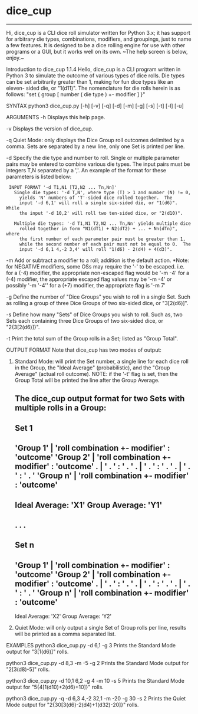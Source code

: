 # dice_cup
----
Hi, dice_cup is a CLI dice roll simulator written for Python 3.x; it
has support for arbitrary die types, combinations, modifiers, and
groupings, just to name a few features.  It is designed to be a dice
rolling engine for use with other programs or a GUI, but it works well
on its own. 
~The help screen is below, enjoy.~

Introduction to dice_cup 1.1.4
  Hello, dice_cup is a CLI program written in Python 3 to simulate
  the outcome of various types of dice rolls.  Die types can be set
  arbitrarily greater than 1, making for fun dice types like an eleven-
  sided die, or "1(d11)".  The nomenclature for die rolls herein is as
  follows: "set { group [ number ( die type ) +\- modifier ] }"

SYNTAX
  python3 dice_cup.py [-h] [-v] [-q] [-d] [-m] [-g] [-s] [-t] [-l] [-u]

ARGUMENTS
  -h Displays this help page.

  -v Displays the version of dice_cup.

  -q Quiet Mode: only displays the Dice Group roll outcomes delimited by
     a comma.  Sets are separated by a new line, only one Set is printed
     per line.

  -d Specify the die type and number to roll.  Single or multiple
     parameter pairs may be entered to combine various die types.  The
     input pairs must be integers T,N separated by a ','.  An example
     of the format for these parameters is listed below:

     INPUT FORMAT '-d T1,N1 [T2,N2 ... Tn,Nn]'
       Single die types: '-d T,N', where type (T) > 1 and number (N) != 0,
         yields 'N' numbers of 'T'-sided dice rolled together.  The
         input '-d 6,1' will roll a single six-sided die, or "1(d6)".  While
         the input '-d 10,2' will roll two ten-sided dice, or "2(d10)".

       Multiple die types: '-d T1,N1 T2,N2 ... Tn,Nn' yields multiple dice
         rolled together in form "N1(dT1) + N2(dT2) + ... + Nn(dTn)", where
         the first number of each parameter pair must be greater than 1,
         while the second number of each pair must not be equal to 0.  The
         input '-d 6,1 4,-2 3,4' will roll "1(d6) - 2(d4) + 4(d3)".

  -m Add or subtract a modifier to a roll; addition is the default action.
     <defaults to m = 0>
     *Note: for NEGATIVE modifiers, some OSs may require the '-' to be escaped.
         i.e. for a (-4) modifier, the appropriate non-escaped flag would be
              '-m -4'
              for a (-4) modifier, the appropriate escaped flag values may be
              '-m \-4' or possibly '-m '-4''
              for a (+7) modifier, the appropriate flag is '-m 7'

  -g Define the number of "Dice Groups" you wish to roll in a single Set.
     Such as rolling a group of three Dice Groups of two six-sided dice,
     or "3[2(d6)]".  <defaults to g = 1>

  -s Define how many "Sets" of Dice Groups you wish to roll.  Such as,
     two Sets each containing three Dice Groups of two six-sided dice,
     or "2{3[2(d6)]}".  <defaults to s = 1>

  -t Print the total sum of the Group rolls in a Set; listed as "Group Total".

OUTPUT FORMAT
  Note that dice_cup has two modes of output:

   1. Standard Mode: will print the Set number, a single line for each dice
      roll in the Group, the "Ideal Average" (probabilistic), and the "Group
      Average" (actual roll outcome).  NOTE: if the '-t' flag is set, then the
      Group Total will be printed the line after the Group Average.

      The dice_cup output format for two Sets with multiple rolls in a Group:
        ---
        Set 1
        ---
        'Group 1' | 'roll combination +\- modifier' : 'outcome'
        'Group 2' | 'roll combination +\- modifier' : 'outcome'
            .     | '              .              ' : '   .   '
            .     | '              .              ' : '   .   '
            .     | '              .              ' : '   .   '
        'Group n' | 'roll combination +\- modifier' : 'outcome'
        ---
        Ideal Average: 'X1'
        Group Average: 'Y1'
        ---
         .
         .
         .
        ---
        Set n
        ---
        'Group 1' | 'roll combination +\- modifier' : 'outcome'
        'Group 2' | 'roll combination +\- modifier' : 'outcome'
            .     | '              .              ' : '   .   '
            .     | '              .              ' : '   .   '
            .     | '              .              ' : '   .   '
        'Group n' | 'roll combination +\- modifier' : 'outcome'
        ---
        Ideal Average: 'X2'
        Group Average: 'Y2'

   2. Quiet Mode: will only output a single Set of Group rolls per line,
                    results will be printed as a comma separated list.

EXAMPLES
  python3 dice_cup.py -d 6,1 -g 3
    Prints the Standard Mode output for "3[1(d6)]" rolls.

  python3 dice_cup.py -d 8,3 -m -5 -g 2
    Prints the Standard Mode output for "2[3(d8)-5]" rolls.

  python3 dice_cup.py -d 10,1 6,2 -g 4 -m 10 -s 5
    Prints the Standard Mode output for "5{4[1(d10)+2(d6)+10]}" rolls.

  python3 dice_cup.py -q -d 6,3 4,-2 32,1 -m -20 -g 30 -s 2
    Prints the Quiet Mode output for "2{30[3(d6)-2(d4)+1(d32)-20]}" rolls.
